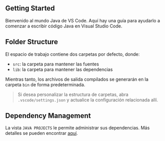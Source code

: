## Getting Started

Bienvenido al mundo Java de VS Code. Aquí hay una guía para ayudarlo a comenzar a escribir código Java en Visual Studio Code.

## Folder Structure

El espacio de trabajo contiene dos carpetas por defecto, donde:

- `src`: la carpeta para mantener las fuentes
- `lib`: la carpeta para mantener las dependencias

Mientras tanto, los archivos de salida compilados se generarán en la carpeta `bin` de forma predeterminada.

> Si desea personalizar la estructura de carpetas, abra `.vscode/settings.json` y actualice la configuración relacionada allí.

## Dependency Management

La vista `JAVA PROJECTS` le permite administrar sus dependencias. Más detalles se pueden encontrar [aquí](https://github.com/microsoft/vscode-java-dependency#manage-dependencies).
